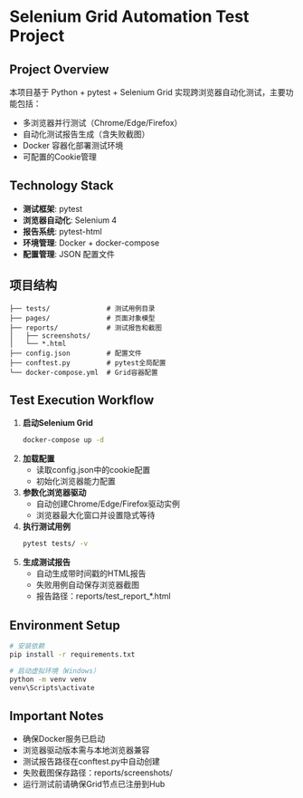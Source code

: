 # Selenium Grid Automation Test Project

## Project Overview
本项目基于 Python + pytest + Selenium Grid 实现跨浏览器自动化测试，主要功能包括：
- 多浏览器并行测试（Chrome/Edge/Firefox）
- 自动化测试报告生成（含失败截图）
- Docker 容器化部署测试环境
- 可配置的Cookie管理

## Technology Stack
- **测试框架**: pytest
- **浏览器自动化**: Selenium 4
- **报告系统**: pytest-html
- **环境管理**: Docker + docker-compose
- **配置管理**: JSON 配置文件

## 项目结构
```
├── tests/              # 测试用例目录
├── pages/              # 页面对象模型
├── reports/            # 测试报告和截图
│   ├── screenshots/
│   └── *.html
├── config.json         # 配置文件
├── conftest.py         # pytest全局配置
└── docker-compose.yml  # Grid容器配置
```

## Test Execution Workflow
1. **启动Selenium Grid**
   ```bash
   docker-compose up -d
   ```
2. **加载配置**
   - 读取config.json中的cookie配置
   - 初始化浏览器能力配置
3. **参数化浏览器驱动**
   - 自动创建Chrome/Edge/Firefox驱动实例
   - 浏览器最大化窗口并设置隐式等待
4. **执行测试用例**
   ```bash
   pytest tests/ -v
   ```
5. **生成测试报告**
   - 自动生成带时间戳的HTML报告
   - 失败用例自动保存浏览器截图
   - 报告路径：reports/test_report_*.html

## Environment Setup
```bash
# 安装依赖
pip install -r requirements.txt

# 启动虚拟环境（Windows）
python -m venv venv
venv\Scripts\activate
```

## Important Notes
- 确保Docker服务已启动
- 浏览器驱动版本需与本地浏览器兼容
- 测试报告路径在conftest.py中自动创建
- 失败截图保存路径：reports/screenshots/
- 运行测试前请确保Grid节点已注册到Hub
